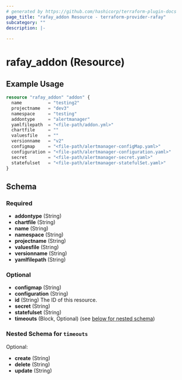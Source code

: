 ```yaml
---
# generated by https://github.com/hashicorp/terraform-plugin-docs
page_title: "rafay_addon Resource - terraform-provider-rafay"
subcategory: ""
description: |-
  
---
```


# rafay_addon (Resource)



## Example Usage

```terraform
resource "rafay_addon" "addon" {
  name          = "testing2"
  projectname   = "dev3"
  namespace     = "testing"
  addontype     = "alertmanager"
  yamlfilepath  = "<file-path/addon.yml>"
  chartfile     = ""
  valuesfile    = ""
  versionname   = "v2"
  configmap     = "<file-path/alertmanager-configMap.yaml>"
  configuration = "<file-path/alertmanager-configuration.yaml>"
  secret        = "<file-path/alertmanager-secret.yaml>"
  statefulset   = "<file-path/alertmanager-statefulSet.yaml>"
}
```

<!-- schema generated by tfplugindocs -->
## Schema

### Required

- **addontype** (String)
- **chartfile** (String)
- **name** (String)
- **namespace** (String)
- **projectname** (String)
- **valuesfile** (String)
- **versionname** (String)
- **yamlfilepath** (String)

### Optional

- **configmap** (String)
- **configuration** (String)
- **id** (String) The ID of this resource.
- **secret** (String)
- **statefulset** (String)
- **timeouts** (Block, Optional) (see [below for nested schema](#nestedblock--timeouts))

<a id="nestedblock--timeouts"></a>
### Nested Schema for `timeouts`

Optional:

- **create** (String)
- **delete** (String)
- **update** (String)


